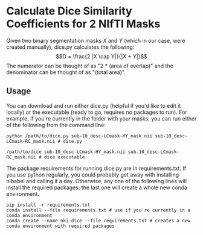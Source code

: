# Calculate Dice Similarity Coefficients for 2 NIfTI Masks

Given two binary segmentation masks $X$ and $Y$ (which in our case, were created manually), dice.py calculates the following: 
$$D = \frac{2 |X \cap Y|}{|X + Y|}$$
The numerator can be thought of as "2 * (area of overlap)" and the denominator can be thought of as "(total area)".

## Usage
You can download and run either dice.py (helpful if you'd like to edit it locally) or the executable (ready to go, requires no packages to run). For example, if you're currently in the folder with your masks, you can run either of the following from the command line:
```
python /path/to/dice.py sub-10_desc-LCmask-HY_mask.nii sub-10_desc-LCmask-RC_mask.nii # dice.py
```
```
/path/to/dice sub-10_desc-LCmask-HY_mask.nii sub-10_desc-LCmask-RC_mask.nii # dice executable
```

The package requirements for running dice.py are in requirements.txt. If you use python regularly, you could probably get away with installing nibabel and calling it a day. Otherwise, any one of the following lines will install the required packages; the last one will create a whole new conda environment.
```
pip install -r requirements.txt
conda install --file requirements.txt # use if you're currently in a conda environment
conda create --name nki-dice --file requirements.txt # creates a new conda environment with required packages
```





